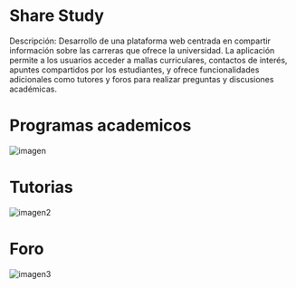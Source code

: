# Share Study
Descripción: Desarrollo de una plataforma web centrada
en compartir información sobre las carreras que ofrece la
universidad. La aplicación permite a los usuarios acceder
a mallas curriculares, contactos de interés, apuntes
compartidos por los estudiantes, y ofrece funcionalidades
adicionales como tutores y foros para realizar preguntas y
discusiones académicas.
# Programas academicos
![imagen](https://lh3.googleusercontent.com/pw/AP1GczMRO5fo6cMGV2wpjBaBHqrsaW8V-9scYp43TOJXd6V6pT7qpTyW3Uj8IkrY5EYBQE3i6lvSQJ0i0219Y5KPCCvzppXiOh7R7KBjxQWi7n8XIKY5a2HzeBnsYSxoPtYxSUgHcjhIsCjpza0BI1x3swuHfoFtqHUr7yvykarhI91NH2yiHDFNg5xCSaOYSTkrOiEY8o7DcuK7T5K8XU3C7eBCM73izUfm3TMT32GjmJNVyDvEDIRMnRDR1nwQUBrdHvb64pZgO_DHSgSY9ohSFEOx4fNxp9LoGa0ZZ0DqQKQFgiEX77JVBuG2I5zPDIhEmx3zOO4tmXUMlWKPWOEXYkUm-K9YRCOCOGbNm7CXEEkWmF9BDPU4WrbqHaCFc3uDeBizfQbJf3pF-o476BKUBCIJ-Q_LxwQegnstsEq3pm5bsZ_c6cLdXx3Sjb57lQK4pWNRDATdg2kqMIw-8zc1CahgusgV0ifSSHu73_9Be_oS6z2ql-WuGy8ZEXOPfhkQINCk1NIqSXJQhf957Qe_VUwCs0YD1aNCO_GgOJe_pXNZioEV6uXA8ERolOpcpmD28kPIkpQBjl-J5nm87MCNw-QeFH40k_d4depJyT4zzXmLpHdV0AW-alhbAVdCTUu2ycbG39dY7duUOuYeuc9Wof7Ewlofe3_WveXcROQ-zT1fUaa5H8S5QMoSFWjx_EDRgy67i0jZxcDJ7qWmtqEWEbsoitxTuRyglFsjxphKhvoJQtmfV-L0qhuV3cMq-OuB7-2Nutd681MrKR_5FbF5AAstgr43JQtlNd2F461QvCWI8N76dWcCguK0cSLuwaam2qdLbTqurA8yLTDKJV-DcLrJQIKmIXfwquVMz-1JmYvQlKGwDoR_kK1BETGiUcYVwHXh7FpMm2X1C1DfumHEGUC3o__P2--ofVyI5WljfH64lptmuZur-kt4WRcUDL_pG2HG7HpBpECYBLDeBjsjQ1MZijPQ2RH2v3HNRjNmY6X0ix-h6_CyX8FkKskLxnuuVMbMf7wr3e8eCmT_z6Xpedx6HUYoFC1g-6KK6HlT=w1884-h767-s-no-gm?authuser=0)
# Tutorias
![imagen2](https://lh3.googleusercontent.com/pw/AP1GczOx0JqrxMtmYDXRKEYJcc62wrGaN5cI2RZQ0NYo5Eq3wSn6_Mp0LcH4Fy2zgclJktAzGxhAaMwqsJ2inkW14O-dxeGQzs2VZChsPBt5GrmFiwNJxMykJcUgg_8bSbgPXxEDl_Rrlb1cpEE_ZeONLUu2kq4v4ptQ-mePf9qqYAAYWRm1pIdlNyGeD-8_JQ2I1N2i2OZoZH0PgF-HWo2JLA9ljd84Xj6848laeo7iyZQmV0Rpo7Cdnu4jM6kg54ruYiW61GzKpg4b6KJJbQqPLsOKxyYENBap1k1DbJeGFkfnJciqtT-FpXnY8CyhyEa6xYN8_qC6nMnc2e8sR7_d-rPx33O8kf3H0H7gIj_353WCUNBAiNOkca6p1pUi9m6-TcE8qdDHTsGz2epWnaON2B-_3YiC8l4U3f-_52FJC7LocdFEtwfJVnJmnEFoCOSGAKoGWJZPI6ErOc611MA8__RY2uoITzg7UaueGQAMJcC9k0HNLKm-nRH7IxtfN3kj28643pe7AI2K5Vel9PnJDQ_hOZG4jsrMEIsi4D13pXlYIfdQiO21tqqudPZZUTYABDpSNbZHyyS4YKspO89RK4_K4RD30MlAu9nSuXym2bKlvpy7F2QQnw5Q5tIHtXmOJ-LYeGMi3Ec4_oywlsJ1rL1J60g6fc4q42AXVB6DOmv1X8O4f5b0JuLDqnmVYYNWyvTfowTwetxaVjILo_xLs31pjZuwRXD_XU5mAYvOq8ErSv4IWTjp2Lo5-aDdThbPcABVkNLEvuMOffawHRuNQJK6JcXR7QJP1ulQne9FHS_zvGiVMQhM72_RiBCvc45-eKtQqDYVsKW2kcwq2XceDwSGliKgTOe2uq5usCU-qIyWnTOLSAOereO_OMZNVn9_snuRKDDXRGDBchuDsMzMufpXD7pdnZw-sPxz3aH1pvuJsE25w9jy7de8OWu-r5bXUUNvboq3PExMv7_eStQYCnpTrLg4yi-9HQ-YBozEBdBzxyviAhNQ9khY7-8T1gR1btmNErHofNQ2lRu237afbEzzRY-squ0TrUhRTLWZ=w1856-h911-s-no-gm?authuser=0)
# Foro
![imagen3](https://lh3.googleusercontent.com/pw/AP1GczPX8YkyfSONmaDDs_uliuKHvVCN8lbDql2Ci03x9kytJnWKNZMyZYSAcJ-zmW3OIv6ZZQS1evF0V-AnaHqMJqxwgDs230FbQR9UZSRl0XeejdzLgN9dHvGN4_5EBcyd_3ZIWc_WNrp7ZP12xP4RDmVyFZVgUCkPzjvkrS6lNICoIvDIY1yLb5iiS7k6P4oUlHnuCVm7ZuaMG-hAtfGWYaYRQ2QPdlpnzL9sRjQkTfVwKqHorjRR6PpphXIOp3JoKoqBE5I1vOswWPwSGi3pp0rM0LCFU7ETdEQXDwPh3d_R6cOeDSb-Oz5m3mV1C8OY2YC1RDEyQjwyVZluep0qhpSvZIzGoakduJtzYA62YS72dHetjA9WKUzTABJpYQv5F6g2XconwRqmitW2pPZgzTvgXlUYcfkxMMyExe9jDHo6f61qfqBWM8iBSQEO4gX0BFNXwG-5ZjeYXR0CqHBJiVh-kaMukx3ZLKvbrngBLumweWQ6HCtfemIPSgloFgDzUxTZ5INyo7Wj_8zDzjE7U4TUV3LOT1LnChsNkZwDN_XFgAbo4oskP5jv_a3s3a80yErLv1cJvLxLazCkBzaFXqdKuPkif9Ux8eQYlb-VUNMMlLVaSKjq-FAif9Qevw0ZIH2b440eT6P7NIgnFfHrmZ4Q6uz8PoCJZHwPDPhI_JSQMByrn4rfRIUbLGhUO8pa-jCEQpc0J0nPuYCqg3KrGdcx7FNzio6_25DDRudvhSCVIHyOiWH9FIza22cTF0Z-74LuAReyCP174dXAAaH91ZO4kFBF4Pl2kL-w9NMgl-LXYFtHo-4dxPFJnV5fG8TGvRyl82EGrn-ue8qln4ClA3-9q9R9YTO2TgHFZffFY-5k1Yw2xjHc45vSeW73zobmOI5GU4HJ9oOk_mpGH84jpJIdF0esbJAtJbFLRjjoZ-9pfKyORMCVqmBduWZcr9N-wlhf2cDY_EFNVtcKOmzhKLlqix7JHY7ZY8G-1wsx_JPoDCcE9uC8u6WnLJVPKRTYtJy_XfWC_NlJa6fthTz1rtqRcRG63E6Apq0RwYhS=w1884-h894-s-no-gm?authuser=0)
